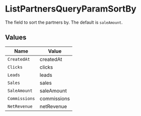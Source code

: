 # ListPartnersQueryParamSortBy

The field to sort the partners by. The default is `saleAmount`.


## Values

| Name          | Value         |
| ------------- | ------------- |
| `CreatedAt`   | createdAt     |
| `Clicks`      | clicks        |
| `Leads`       | leads         |
| `Sales`       | sales         |
| `SaleAmount`  | saleAmount    |
| `Commissions` | commissions   |
| `NetRevenue`  | netRevenue    |